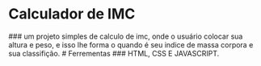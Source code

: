 <h1>Calculador de IMC</h1>
### um projeto simples de calculo de imc, onde o usuário colocar sua altura e peso, e isso lhe forma o quando é seu indice de massa corpora e sua classifição. 
# Ferrementas 
### HTML, CSS E JAVASCRIPT. 


